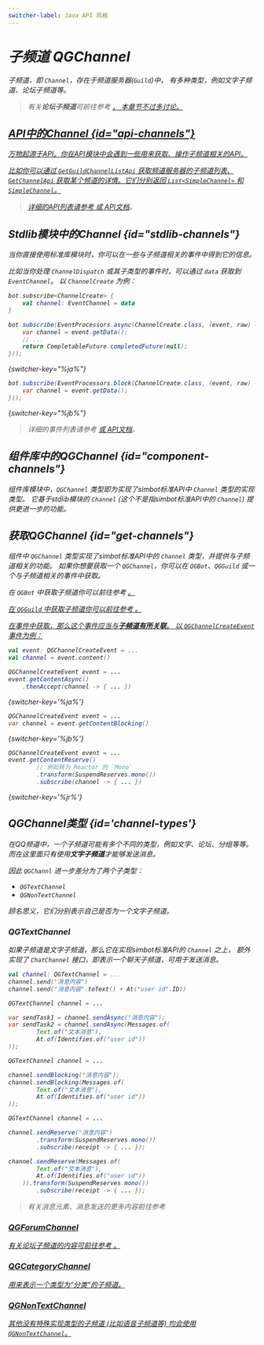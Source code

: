 ```yaml
---
switcher-label: Java API 风格
---
```

<show-structure for="chapter,procedure" depth="3"/>
<var name="jr" value="Reactor"/>

# 子频道 QGChannel

子频道，即 `Channel`，存在于频道服务器(`Guild`)中，
有多种类型，例如文字子频道、论坛子频道等。

> 有关**论坛子频道**可前往参考
> <a href="api_forum.md" /> ，
> 本章节不过多讨论。

## API中的Channel {id="api-channels"}

万物起源于API。你在API模块中会遇到一些用来获取、操作子频道相关的API。

比如你可以通过 `GetGuildChannelListApi` 获取频道服务器的子频道列表、
`GetChannelApi` 获取某个频道的详情。它们分别返回 `List<SimpleChannel>`
和 `SimpleChannel`。

> 详细的API列表请参考
> <a href="api-list.md" />
> 或 [API文档](%api-doc%)。

## Stdlib模块中的Channel {id="stdlib-channels"}

当你直接使用标准库模块时，你可以在一些与子频道相关的事件中得到它的信息。

比如当你处理 `ChannelDispatch` 或其子类型的事件时，可以通过 `data` 获取到 `EventChannel`。
以 `ChannelCreate` 为例：

<tabs group="code">
<tab title="Kotlin" group-key="Kotlin">

```Kotlin
bot.subscribe<ChannelCreate> {
    val channel: EventChannel = data
}
```

</tab>
<tab title="Java" group-key="Java">

```Java
bot.subscribe(EventProcessors.async(ChannelCreate.class, (event, raw) -> {
    var channel = event.getData();
    // ...
    return CompletableFuture.completedFuture(null);
}));
```
{switcher-key="%ja%"}

```Java
bot.subscribe(EventProcessors.block(ChannelCreate.class, (event, raw) -> {
    var channel = event.getData();
}));
```
{switcher-key="%jb%"}

</tab>
</tabs>

> 详细的事件列表请参考
> <a href="event.md" />
> 或 [API文档](%api-doc%)。

## 组件库中的QGChannel {id="component-channels"}

组件库模块中，`QGChannel` 类型即为实现了simbot标准API中 `Channel` 类型的实现类型。
它基于stdlib模块的 `Channel` (这个不是指simbot标准API中的 `Channel`)
提供更进一步的功能。

## 获取QGChannel {id="get-channels"}

组件中 `QGChannel` 类型实现了simbot标准API中的 `Channel` 类型，并提供与子频道相关的功能。
如果你想要获取一个 `QGChannel`，你可以在 `QGBot`、`QGGuild` 或一个与子频道相关的事件中获取。

在 `QGBot` 中获取子频道你可以前往参考
<a href="QGBot.md#qgbot-guild" />。

在 `QGGuild` 中获取子频道你可以前往参考 
<a href="QGGuild.md#get-channels" />。

在事件中获取，那么这个事件应当与**子频道有所关联**。
以 `QGChannelCreateEvent` 事件为例：

<tabs group="code">
<tab title="Kotlin" group-key="Kotlin">

```Kotlin
val event: QGChannelCreateEvent = ...
val channel = event.content()
```

</tab>
<tab title="Java" group-key="Java">

```Java
QGChannelCreateEvent event = ...
event.getContentAsync()
    .thenAccept(channel -> { ... })
```
{switcher-key='%ja%'}

```Java
QGChannelCreateEvent event = ...
var channel = event.getContentBlocking() 
```
{switcher-key='%jb%'}

```Java
QGChannelCreateEvent event = ...
event.getContentReserve()
        // 例如转为 Reactor 的 `Mono`
        .transform(SuspendReserves.mono())
        .subscribe(channel -> { ... })
```
{switcher-key='%jr%'}

</tab>
</tabs>

## QGChannel类型 {id='channel-types'}

在QQ频道中，一个子频道可能有多个不同的类型，例如文字、论坛、分组等等。
而在这里面只有使用**文字子频道**才能够发送消息。

因此 `QGChannl` 进一步差分为了两个子类型：

- `QGTextChannel`
- `QGNonTextChannel`

顾名思义，它们分别表示自己是否为一个文字子频道。

### QGTextChannel

如果子频道是文字子频道，那么它在实现simbot标准API的 `Channel` 之上，
额外实现了 `ChatChannel` 接口，即表示一个聊天子频道，可用于发送消息。

<tabs group="code">
<tab title="Kotlin" group-key="Kotlin">

```Kotlin
val channel: QGTextChannel = ...
channel.send("消息内容")
channel.send("消息内容".toText() + At("user id".ID))
```

</tab>
<tab title="Java" group-key="Java" switcher-key="%ja%">

```Java
QGTextChannel channel = ...

var sendTask1 = channel.sendAsync("消息内容");
var sendTask2 = channel.sendAsync(Messages.of(
        Text.of("文本消息"),
        At.of(Identifies.of("user id"))
));
```

</tab>
<tab title="Java" group-key="Java" switcher-key="%jb%">

```Java
QGTextChannel channel = ...

channel.sendBlocking("消息内容");
channel.sendBlocking(Messages.of(
        Text.of("文本消息"),
        At.of(Identifies.of("user id"))
));
```

</tab>
<tab title="Java" group-key="Java" switcher-key="%jr%">

```Java
QGTextChannel channel = ...

channel.sendReserve("消息内容")
        .transform(SuspendReserves.mono())
        .subscribe(receipt -> { ... });

channel.sendReserve(Messages.of(
        Text.of("文本消息"),
        At.of(Identifies.of("user id"))
    )).transform(SuspendReserves.mono())
        .subscribe(receipt -> { ... });
```

</tab>
</tabs>

> 有关消息元素、消息发送的更多内容前往参考
> <a href="messages.md" />

### QGForumChannel

有关论坛子频道的内容可前往参考
<a href="api_forum.md" />。

### QGCategoryChannel

用来表示一个类型为“分类”的子频道。

### QGNonTextChannel

其他没有特殊实现类型的子频道 (比如语音子频道等) 均会使用 `QGNonTextChannel`。
